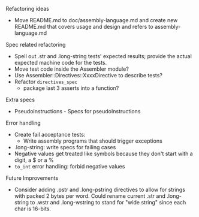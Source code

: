 Refactoring ideas

- Move README.md to doc/assembly-language.md and create new README.md
  that covers usage and design and refers to assembly-language.md

Spec related refactoring

- Spell out .str and .long-string tests' expected results; provide
  the actual expected machine code for the tests.
- Move test code inside the Assembler module?
- Use Assembler::Directives::XxxxDirective to describe tests?
- Refactor `directives_spec`
    - package last 3 asserts into a function?

Extra specs

- PseudoInstructions - Specs for pseudoInstructions

Error handling

- Create fail acceptance tests:
    - Write assembly programs that should trigger exceptions
- .long-string:  write specs for failing cases
- Negative values get treated like symbols because they don't start
  with a digit, a $ or a %
- `to_int` error handling:  forbid negative values

Future Improvements

- Consider adding .pstr and .long-pstring directives to allow for
  strings with packed 2 bytes per word.
  Could rename current .str and .long-string to .wstr and .long-wstring
  to stand for "wide string" since each char is 16-bits.
